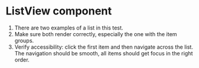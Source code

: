 # ListView component

1. There are two examples of a list in this test.
2. Make sure both render correctly, especially the one with the item groups.
3. Verify accessibility: click the first item and then navigate across the list. The navigation should be smooth, all items should get focus in the right order.
